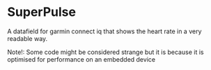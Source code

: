 # SuperPulse
A datafield for garmin connect iq that shows the heart rate in a very readable way.

Note!: Some code might be considered strange but it is because it is optimised for performance on an embedded device

